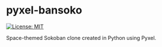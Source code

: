 # pyxel-bansoko
[![License: MIT](https://img.shields.io/badge/License-MIT-yellow.svg)](https://opensource.org/licenses/MIT)

Space-themed Sokoban clone created in Python using Pyxel.
